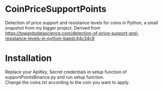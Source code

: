 # CoinPriceSupportPoints
Detection of price support and resistance levels for coins in Python, a small snapshot from my bigger project. Derived from https://towardsdatascience.com/detection-of-price-support-and-resistance-levels-in-python-baedc44c34c9 

# Installation
Replace your ApiKey, Secret credentials in setup function of supportPointsBinance.py and run setup function.<br>
Change the coins.txt according to the coin you want to apply.<br>
